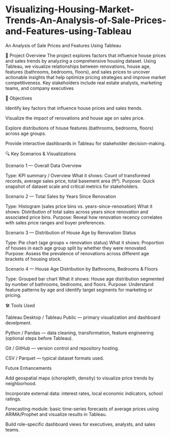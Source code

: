 # Visualizing-Housing-Market-Trends-An-Analysis-of-Sale-Prices-and-Features-using-Tableau
An Analysis of Sale Prices and Features Using Tableau

📌 Project Overview
The project explores factors that influence house prices and sales trends by analyzing a comprehensive housing dataset. Using Tableau, we visualize relationships between renovations, house age, features (bathrooms, bedrooms, floors), and sales prices to uncover actionable insights that help optimize pricing strategies and improve market competitiveness. Key stakeholders include real estate analysts, marketing teams, and company executives

🎯 Objectives

Identify key factors that influence house prices and sales trends.

Visualize the impact of renovations and house age on sales price.

Explore distributions of house features (bathrooms, bedrooms, floors) across age groups.

Provide interactive dashboards in Tableau for stakeholder decision-making.

 🔍 Key Scenarios & Visualizations

Scenario 1 — Overall Data Overview

Type: KPI summary / Overview
What it shows: Count of transformed records, average sales price, total basement area (ft²).
Purpose: Quick snapshot of dataset scale and critical metrics for stakeholders.

Scenario 2 — Total Sales by Years Since Renovation

Type: Histogram (sales price bins vs. years-since-renovation)
What it shows: Distribution of total sales across years since renovation and associated price bins.
Purpose: Reveal how renovation recency correlates with sales price ranges and buyer preferences.

Scenario 3 — Distribution of House Age by Renovation Status

Type: Pie chart (age groups × renovation status)
What it shows: Proportion of houses in each age group split by whether they were renovated.
Purpose: Assess the prevalence of renovations across different age brackets of housing stock.

Scenario 4 — House Age Distribution by Bathrooms, Bedrooms & Floors

Type: Grouped bar chart
What it shows: House age distribution segmented by number of bathrooms, bedrooms, and floors.
Purpose: Understand feature patterns by age and identify target segments for marketing or pricing.

🛠 Tools Used

Tableau Desktop / Tableau Public — primary visualization and dashboard develpment.

Python / Pandas — data cleaning, transformation, feature engineering (optional steps before Tableau).

Git / GitHub — version control and repository hosting.

CSV / Parquet — typical dataset formats used.

Future Enhancements

Add geospatial maps (choropleth, density) to visualize price trends by neighborhood.

Incorporate external data: interest rates, local economic indicators, school ratings.

Forecasting module: basic time-series forecasts of average prices using ARIMA/Prophet and visualize results in Tableau.

Build role-specific dashboard views for executives, analysts, and sales teams.




